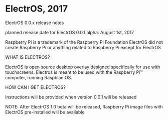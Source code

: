 # ElectrOS, 2017

ElectrOS 0.0.x release notes

<!--IMPORTANT: ElectrOS is still in alpha is not meant for use yet-->

planned release date for ElectrOS 0.0.1 alpha: August 1st, 2017

Raspberry Pi is a trademark of the Raspberry Pi Foundation
ElectrOS did not create Raspberry Pi or anything related to Raspberry Pi except for ElectrOS

WHAT IS ELECTROS?

ElectrOS is open source desktop overlay designed specifically for use with touchscreens. Electros is meant to be used with the Raspberry Pi™ computer, running Raspbian OS.

HOW CAN I GET ELECTROS?

<!--
<b>Raspberry Pi</b><br>
```
git clone https://github.com/welware/ElectrOS.git
sudo apt-get install python-imaging
sudo apt-get install python-imaging-tk
cd ElectrOS/scripts
sudo python3 main.py
```
-->
Instructions will be provided when version 0.0.1 will be released

<!--to run ElectrOS run the main.py file located in the main directory-->

NOTE: After ElectrOS 1.0 beta will be released, Raspberry Pi image files with ElectrOS pre-installed will be available

